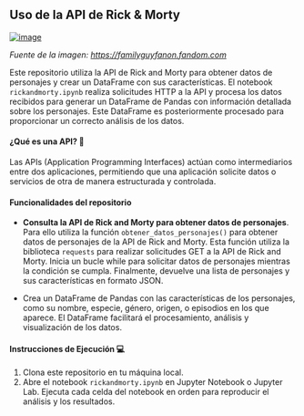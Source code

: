 ## Uso de la API de Rick & Morty

[![image](https://github.com/CrisDAndres/API_RickandMorty/assets/132938003/f968c045-f784-4378-8afe-7d7a1f2a7e22)](https://www.google.com/url?sa=i&url=https%3A%2F%2Ffamilyguyfanon.fandom.com%2Fwiki%2FRick_and_Morty&psig=AOvVaw1LLugv1mt2_Aq2pSIO35WT&ust=1711205325282000&source=images&cd=vfe&opi=89978449&ved=0CBIQjRxqFwoTCNiWx-OOiIUDFQAAAAAdAAAAABAJ)

*Fuente de la imagen: https://familyguyfanon.fandom.com*

Este repositorio utiliza la API de Rick and Morty para obtener datos de personajes y crear un DataFrame con sus características. El notebook ``rickandmorty.ipynb`` realiza solicitudes HTTP a la API y procesa los datos recibidos para generar un DataFrame de Pandas con información detallada sobre los personajes. Este DataFrame es posteriormente procesado para proporcionar un correcto análisis de los datos.

#### ¿Qué es una API? :arrows_counterclockwise: 

Las APIs (Application Programming Interfaces) actúan como intermediarios entre dos aplicaciones, permitiendo que una aplicación solicite datos o servicios de otra de manera estructurada y controlada. 

#### Funcionalidades del repositorio

- **Consulta la API de Rick and Morty para obtener datos de personajes**. Para ello utiliza la función ``obtener_datos_personajes()`` para obtener datos de personajes de la API de Rick and Morty. Esta función utiliza la biblioteca ``requests`` para realizar solicitudes GET a la API de Rick and Morty. Inicia un bucle while para solicitar datos de personajes mientras la condición se cumpla. Finalmente, devuelve una lista de personajes y sus características en formato JSON.

- Crea un DataFrame de Pandas con las características de los personajes, como su nombre, especie, género, origen, o episodios en los que aparece. El DataFrame facilitará el procesamiento, análisis y visualización de los datos.


#### Instrucciones de Ejecución 💻

1. Clona este repositorio en tu máquina local.
2. Abre el notebook ``rickandmorty.ipynb`` en Jupyter Notebook o Jupyter Lab.
Ejecuta cada celda del notebook en orden para reproducir el análisis y los resultados.
